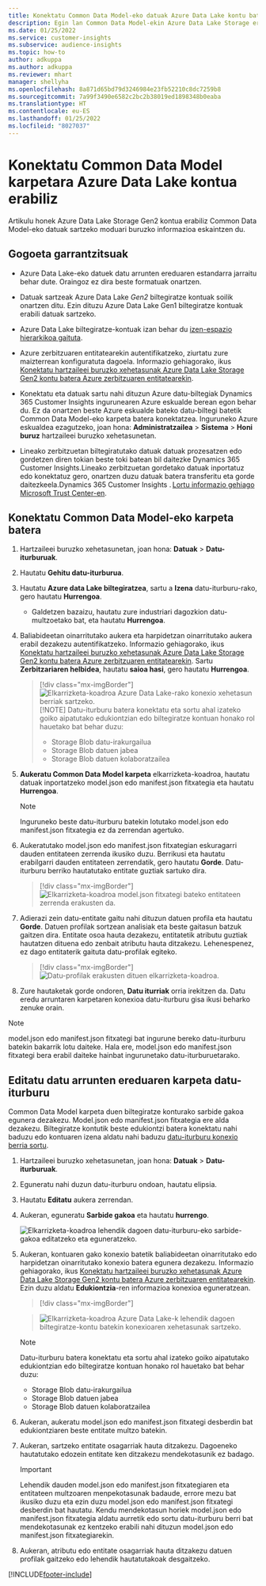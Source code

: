```yaml
---
title: Konektatu Common Data Model-eko datuak Azure Data Lake kontu batekin
description: Egin lan Common Data Model-ekin Azure Data Lake Storage erabiliz.
ms.date: 01/25/2022
ms.service: customer-insights
ms.subservice: audience-insights
ms.topic: how-to
author: adkuppa
ms.author: adkuppa
ms.reviewer: mhart
manager: shellyha
ms.openlocfilehash: 8a871d65bd79d3246984e23fb52210c8dc7259b8
ms.sourcegitcommit: 7a99f3490e6582c2bc2b38019ed1898348b0eaba
ms.translationtype: HT
ms.contentlocale: eu-ES
ms.lasthandoff: 01/25/2022
ms.locfileid: "8027037"
---
```

# <a name="connect-to-a-common-data-model-folder-using-an-azure-data-lake-account"></a>Konektatu Common Data Model karpetara Azure Data Lake kontua erabiliz

Artikulu honek Azure Data Lake Storage Gen2 kontua erabiliz Common Data Model-eko datuak sartzeko moduari buruzko informazioa eskaintzen du.

## <a name="important-considerations"></a>Gogoeta garrantzitsuak

- Azure Data Lake-eko datuek datu arrunten ereduaren estandarra jarraitu behar dute. Oraingoz ez dira beste formatuak onartzen.

- Datuak sartzeak Azure Data Lake *Gen2* biltegiratze kontuak soilik onartzen ditu. Ezin dituzu Azure Data Lake Gen1 biltegiratze kontuak erabili datuak sartzeko.

- Azure Data Lake biltegiratze-kontuak izan behar du [izen-espazio hierarkikoa gaituta](/azure/storage/blobs/data-lake-storage-namespace).

- Azure zerbitzuaren entitatearekin autentifikatzeko, ziurtatu zure maizterrean konfiguratuta dagoela. Informazio gehiagorako, ikus [Konektatu hartzaileei buruzko xehetasunak Azure Data Lake Storage Gen2 kontu batera Azure zerbitzuaren entitatearekin](connect-service-principal.md).

- Konektatu eta datuak sartu nahi dituzun Azure datu-biltegiak Dynamics 365 Customer Insights ingurunearen Azure eskualde berean egon behar du. Ez da onartzen beste Azure eskualde bateko datu-biltegi batetik Common Data Model-eko karpeta batera konektatzea. Inguruneko Azure eskualdea ezagutzeko, joan hona: **Administratzailea** > **Sistema** > **Honi buruz** hartzaileei buruzko xehetasunetan.

- Lineako zerbitzuetan biltegiratutako datuak datuak prozesatzen edo gordetzen diren tokian beste toki batean bil daitezke Dynamics 365 Customer Insights.Lineako zerbitzuetan gordetako datuak inportatuz edo konektatuz gero, onartzen duzu datuak batera transferitu eta gorde daitezkeela.Dynamics 365 Customer Insights . [Lortu informazio gehiago Microsoft Trust Center-en](https://www.microsoft.com/trust-center).

## <a name="connect-to-a-common-data-model-folder"></a>Konektatu Common Data Model-eko karpeta batera

1. Hartzaileei buruzko xehetasunetan, joan hona: **Datuak** > **Datu-iturburuak**.

1. Hautatu **Gehitu datu-iturburua**.

1. Hautatu **Azure data Lake biltegiratzea**, sartu a **Izena** datu-iturburu-rako, gero hautatu **Hurrengoa**.

   - Galdetzen bazaizu, hautatu zure industriari dagozkion datu-multzoetako bat, eta hautatu **Hurrengoa**. 

1. Baliabideetan oinarritutako aukera eta harpidetzan oinarritutako aukera erabil dezakezu autentifikatzeko. Informazio gehiagorako, ikus [Konektatu hartzaileei buruzko xehetasunak Azure Data Lake Storage Gen2 kontu batera Azure zerbitzuaren entitatearekin](connect-service-principal.md). Sartu **Zerbitzariaren helbidea**, hautatu **saioa hasi**, gero hautatu **Hurrengoa**.
   > [!div class="mx-imgBorder"]
   > ![Elkarrizketa-koadroa Azure Data Lake-rako konexio xehetasun berriak sartzeko.](media/enter-new-storage-details.png)
   > [!NOTE]
   > Datu-iturburu batera konektatu eta sortu ahal izateko goiko aipatutako edukiontzian edo biltegiratze kontuan honako rol hauetako bat behar duzu:
   >  - Storage Blob datu-irakurgailua
   >  - Storage Blob datuen jabea
   >  - Storage Blob datuen kolaboratzailea

1. **Aukeratu Common Data Model karpeta** elkarrizketa-koadroa, hautatu datuak inportatzeko model.json edo manifest.json fitxategia eta hautatu **Hurrengoa**.
   > [!NOTE]
   > Inguruneko beste datu-iturburu batekin lotutako model.json edo manifest.json fitxategia ez da zerrendan agertuko.

1. Aukeratutako model.json edo manifest.json fitxategian eskuragarri dauden entitateen zerrenda ikusiko duzu. Berrikusi eta hautatu erabilgarri dauden entitateen zerrendatik, gero hautatu **Gorde**. Datu-iturburu berriko hautatutako entitate guztiak sartuko dira.
   > [!div class="mx-imgBorder"]
   > ![Elkarrizketa-koadroa model.json fitxategi bateko entitateen zerrenda erakusten da.](media/review-entities.png)

8. Adierazi zein datu-entitate gaitu nahi dituzun datuen profila eta hautatu **Gorde**. Datuen profilak sortzean analisiak eta beste gaitasun batzuk gaitzen dira. Entitate osoa hauta dezakezu, entitatetik atributu guztiak hautatzen dituena edo zenbait atributu hauta ditzakezu. Lehenespenez, ez dago entitaterik gaituta datu-profilak egiteko.
   > [!div class="mx-imgBorder"]
   > ![Datu-profilak erakusten dituen elkarrizketa-koadroa.](media/dataprofiling-entities.png)

9. Zure hautaketak gorde ondoren, **Datu iturriak** orria irekitzen da. Datu eredu arruntaren karpetaren konexioa datu-iturburu gisa ikusi beharko zenuke orain.

> [!NOTE]
> model.json edo manifest.json fitxategi bat ingurune bereko datu-iturburu batekin bakarrik lotu daiteke. Hala ere, model.json edo manifest.json fitxategi bera erabil daiteke hainbat ingurunetako datu-iturburuetarako.

## <a name="edit-a-common-data-model-folder-data-source"></a>Editatu datu arrunten ereduaren karpeta datu-iturburu

Common Data Model karpeta duen biltegiratze konturako sarbide gakoa egunera dezakezu. Model.json edo manifest.json fitxategia ere alda dezakezu. Biltegiratze kontutik beste edukiontzi batera konektatu nahi baduzu edo kontuaren izena aldatu nahi baduzu [datu-iturburu konexio berria sortu](#connect-to-a-common-data-model-folder).

1. Hartzaileei buruzko xehetasunetan, joan hona: **Datuak** > **Datu-iturburuak**.

2. Eguneratu nahi duzun datu-iturburu ondoan, hautatu elipsia.

3. Hautatu **Editatu** aukera zerrendan.

4. Aukeran, eguneratu **Sarbide gakoa** eta hautatu **hurrengo**.

   ![Elkarrizketa-koadroa lehendik dagoen datu-iturburu-eko sarbide-gakoa editatzeko eta eguneratzeko.](media/edit-access-key.png)

5. Aukeran, kontuaren gako konexio batetik baliabideetan oinarritutako edo harpidetzan oinarritutako konexio batera egunera dezakezu. Informazio gehiagorako, ikus [Konektatu hartzaileei buruzko xehetasunak Azure Data Lake Storage Gen2 kontu batera Azure zerbitzuaren entitatearekin](connect-service-principal.md). Ezin duzu aldatu **Edukiontzia**-ren informazioa konexioa eguneratzean.
   > [!div class="mx-imgBorder"]

   > ![Elkarrizketa-koadroa Azure Data Lake-k lehendik dagoen biltegiratze-kontu batekin konexioaren xehetasunak sartzeko.](media/enter-existing-storage-details.png)

   > [!NOTE]
   > Datu-iturburu batera konektatu eta sortu ahal izateko goiko aipatutako edukiontzian edo biltegiratze kontuan honako rol hauetako bat behar duzu:
   >  - Storage Blob datu-irakurgailua
   >  - Storage Blob datuen jabea
   >  - Storage Blob datuen kolaboratzailea


6. Aukeran, aukeratu model.json edo manifest.json fitxategi desberdin bat edukiontziaren beste entitate multzo batekin.

7. Aukeran, sartzeko entitate osagarriak hauta ditzakezu. Dagoeneko hautatutako edozein entitate ken ditzakezu mendekotasunik ez badago.

   > [!IMPORTANT]
   > Lehendik dauden model.json edo manifest.json fitxategiaren eta entitateen multzoaren menpekotasunak badaude, errore mezu bat ikusiko duzu eta ezin duzu model.json edo manifest.json fitxategi desberdin bat hautatu. Kendu mendekotasun horiek model.json edo manifest.json fitxategia aldatu aurretik edo sortu datu-iturburu berri bat mendekotasunak ez kentzeko erabili nahi dituzun model.json edo manifest.json fitxategiarekin.

8. Aukeran, atributu edo entitate osagarriak hauta ditzakezu datuen profilak gaitzeko edo lehendik hautatutakoak desgaitzeko.   


[!INCLUDE[footer-include](../includes/footer-banner.md)]
